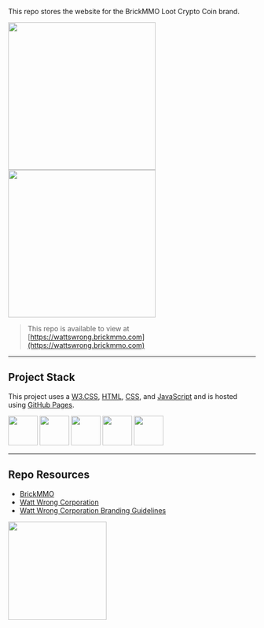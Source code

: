 

This repo stores the website for the BrickMMO Loot Crypto Coin brand. 

<img src="https://branding.brickmmo.com/watts/Watts_Wrong_Logo.jpg" width="300"> <img src="https://branding.brickmmo.com/watts/png/Watts_Wrong_Secondary_Logo.png" width="300">

> This repo is available to view at  
> [https://wattswrong.brickmmo.com](https://wattswrong.brickmmo.com)
> 
---

## Project Stack

This project uses a [W3.CSS](https://www.w3schools.com/), [HTML](https://developer.mozilla.org/en-US/docs/Web/HTML), [CSS](https://developer.mozilla.org/en-US/docs/Web/CSS), and [JavaScript](https://developer.mozilla.org/en-US/docs/Web/JavaScript) and is hosted using [GitHub Pages](https://pages.github.com/).

<img src="https://console.codeadam.ca/api/image/w3css" width="60"> <img src="https://console.codeadam.ca/api/image/html" width="60"> <img src="https://console.codeadam.ca/api/image/css" width="60"> <img src="https://console.codeadam.ca/api/image/javascript" width="60"> <img src="https://console.codeadam.ca/api/image/github" width="60">

---

## Repo Resources

* [BrickMMO](https://www.brickmmo.com/)
* [Watt Wrong Corporation](https://wattswrong.brickmmo.com/)
* [Watt Wrong Corporation Branding Guidelines](https://branding.brickmmo.com/watts)

<a href="https://brickmmo.com">
<img src="https://cdn.brickmmo.com/images@1.0.0/brickmmo-logo-coloured-horizontal.png" width="200">
</a>
